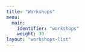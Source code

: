 ```yaml
---
title: "Workshops"
menu: 
  main:
    identifier: "workshops"
    weight: 30
layout: "workshops-list"
---
```

